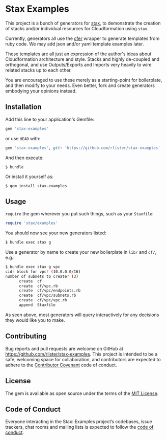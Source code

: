 # Stax Examples

This project is a bunch of generators for
[stax](https://github.com/rlister/stax), to demonstrate the creation
of stacks and/or individual resources for Cloudformation using `stax`.

Currently, generators all use the
[cfer](https://github.com/seanedwards/cfer) wrapper to generate
templates from ruby code. We may add json and/or yaml template
examples later.

These templates are all just an expression of the author's ideas about
Cloudformation architecture and style. Stacks and highly de-coupled
and orthogonal, and use Outputs/Exports and Imports very heavily to
wire related stacks up to each other.

You are encouraged to use these merely as a starting-point for
boilerplate, and then modify to your needs. Even better, fork and
create generators embodying your opinions instead.

## Installation

Add this line to your application's Gemfile:

```ruby
gem 'stax-examples'
```

or use `HEAD` with:

```ruby
gem 'stax-examples', git: 'https://github.com/rlister/stax-examples'
```

And then execute:

    $ bundle

Or install it yourself as:

    $ gem install stax-examples

## Usage

`require` the gem wherever you put such things, such as your
`Staxfile`:

```ruby
require 'stax/examples'
```

You should now see your new generators listed:

```sh
$ bundle exec stax g

```

Use a generator by name to create your new boilerplate in `lib/` and
`cf/`, e.g.:

```sh
$ bundle exec stax g vpc
cidr block for vpc? (10.0.0.0/16)
number of subnets to create? (3)
      create  cf
      create  cf/vpc.rb
      create  cf/vpc/endpoints.rb
      create  cf/vpc/subnets.rb
      create  cf/vpc/vpc.rb
      append  Staxfile
```

As seen above, most generators will query interactively for any
decisions they would like you to make.

## Contributing

Bug reports and pull requests are welcome on GitHub at
https://github.com/rlister/stax-examples. This project is intended
to be a safe, welcoming space for collaboration, and contributors are
expected to adhere to the [Contributor
Covenant](http://contributor-covenant.org) code of conduct.

## License

The gem is available as open source under the terms of the [MIT License](https://opensource.org/licenses/MIT).

## Code of Conduct

Everyone interacting in the Stax::Examples project’s codebases, issue
trackers, chat rooms and mailing lists is expected to follow the [code of
conduct](https://github.com/rlister/stax-examples/blob/master/CODE_OF_CONDUCT.md).

